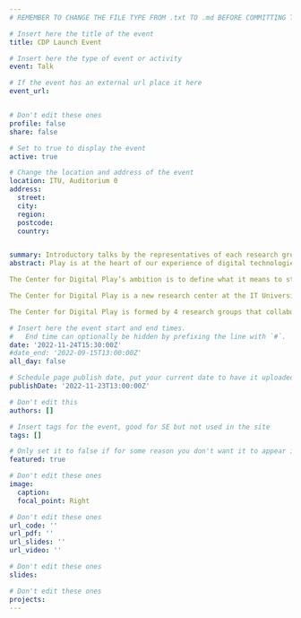 ```yaml
---
# REMEMBER TO CHANGE THE FILE TYPE FROM .txt TO .md BEFORE COMMITTING THE ACTIVITY

# Insert here the title of the event
title: CDP Launch Event

# Insert here the type of event or activity
event: Talk

# If the event has an external url place it here
event_url: 


# Don't edit these ones
profile: false
share: false

# Set to true to display the event
active: true

# Change the location and address of the event
location: ITU, Auditorium 0
address: 
  street: 
  city: 
  region: 
  postcode: 
  country: 


summary: Introductory talks by the representatives of each research group inside the CDP
abstract: Play is at the heart of our experience of digital technologies. Whether it is playing around with Artificial Intelligence systems that create texts and images, like DALL-E or GPT-3, engaging in the role-playing mechanics of social media, playing with computers and digital artefacts has a critical role in shaping the digital society. Digital play is an intrinsic yet understudied phenomenon in digital societies, and the play perspective can provide novel insights into the uses and design of computer games, gamification, and game-trained AI; and into the practices of the many communities and users which engage in playful practices as part of their everyday life and cultural engagement.

The Center for Digital Play’s ambition is to define what it means to study of play in digital societies from a multidisciplinary perspective. Novel phenomena require novel methods and theories, and the purpose of the Center for Digital Play is to become a reference in the present and future of play and game studies.

The Center for Digital Play is a new research center at the IT University that studies the role of play in shaping digital societies, from artificial intelligence and games to arts and social practices.

The Center for Digital Play is formed by 4 research groups that collaborate in the study of play in digital societies, approaching this topic from a multidisciplinary perspective that encompasses computer science, the humanities, social sciences, psychology, and design research.

# Insert here the event start and end times.
#   End time can optionally be hidden by prefixing the line with `#`.
date: '2022-11-24T15:30:00Z'
#date_end: '2022-09-15T13:00:00Z'
all_day: false

# Schedule page publish date, put your current date to have it uploaded instanty
publishDate: '2022-11-23T13:00:00Z'

# Don't edit this
authors: []

# Insert tags for the event, good for SE but not used in the site
tags: []

# Only set it to false if for some reason you don't want it to appear in the home, but only in the archive
featured: true

# Don't edit these ones
image:
  caption: 
  focal_point: Right

# Don't edit these ones
url_code: ''
url_pdf: ''
url_slides: ''
url_video: ''

# Don't edit these ones
slides:

# Don't edit these ones
projects:
---
```

